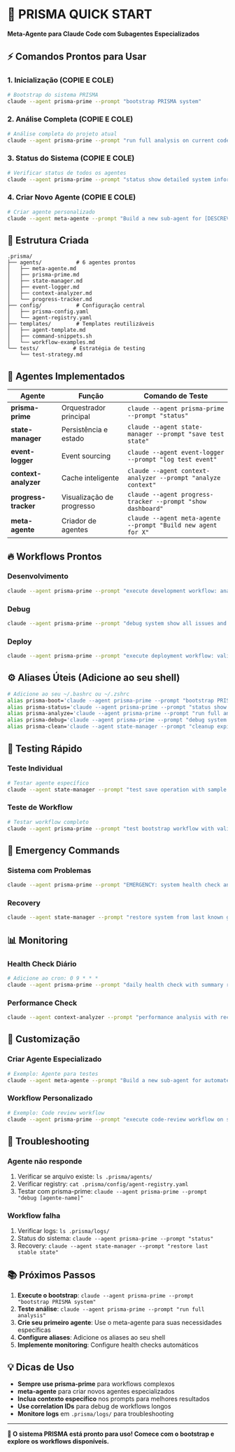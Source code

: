 # 🚀 PRISMA QUICK START
**Meta-Agente para Claude Code com Subagentes Especializados**

## ⚡ Comandos Prontos para Usar

### 1. Inicialização (COPIE E COLE)
```bash
# Bootstrap do sistema PRISMA
claude --agent prisma-prime --prompt "bootstrap PRISMA system"
```

### 2. Análise Completa (COPIE E COLE)
```bash
# Análise completa do projeto atual
claude --agent prisma-prime --prompt "run full analysis on current codebase structure"
```

### 3. Status do Sistema (COPIE E COLE)
```bash
# Verificar status de todos os agentes
claude --agent prisma-prime --prompt "status show detailed system information"
```

### 4. Criar Novo Agente (COPIE E COLE)
```bash
# Criar agente personalizado
claude --agent meta-agente --prompt "Build a new sub-agent for [DESCREVA SUA NECESSIDADE]. The agent should [CAPACIDADES DESEJADAS] and integrate with PRISMA system."
```

## 📁 Estrutura Criada

```
.prisma/
├── agents/           # 6 agentes prontos
│   ├── meta-agente.md
│   ├── prisma-prime.md
│   ├── state-manager.md
│   ├── event-logger.md
│   ├── context-analyzer.md
│   └── progress-tracker.md
├── config/           # Configuração central
│   ├── prisma-config.yaml
│   └── agent-registry.yaml
├── templates/        # Templates reutilizáveis
│   ├── agent-template.md
│   ├── command-snippets.sh
│   └── workflow-examples.md
└── tests/           # Estratégia de testing
    └── test-strategy.md
```

## 🎯 Agentes Implementados

| Agente | Função | Comando de Teste |
|--------|---------|------------------|
| **prisma-prime** | Orquestrador principal | `claude --agent prisma-prime --prompt "status"` |
| **state-manager** | Persistência e estado | `claude --agent state-manager --prompt "save test state"` |
| **event-logger** | Event sourcing | `claude --agent event-logger --prompt "log test event"` |
| **context-analyzer** | Cache inteligente | `claude --agent context-analyzer --prompt "analyze context"` |
| **progress-tracker** | Visualização de progresso | `claude --agent progress-tracker --prompt "show dashboard"` |
| **meta-agente** | Criador de agentes | `claude --agent meta-agente --prompt "Build new agent for X"` |

## 🔥 Workflows Prontos

### Desenvolvimento
```bash
claude --agent prisma-prime --prompt "execute development workflow: analyze codebase, run tests, generate documentation"
```

### Debug
```bash
claude --agent prisma-prime --prompt "debug system show all issues and suggest fixes"
```

### Deploy
```bash
claude --agent prisma-prime --prompt "execute deployment workflow: validate code, run tests, prepare release"
```

## ⚙️ Aliases Úteis (Adicione ao seu shell)

```bash
# Adicione ao seu ~/.bashrc ou ~/.zshrc
alias prisma-boot='claude --agent prisma-prime --prompt "bootstrap PRISMA system"'
alias prisma-status='claude --agent prisma-prime --prompt "status show detailed system information"'
alias prisma-analyze='claude --agent prisma-prime --prompt "run full analysis"'
alias prisma-debug='claude --agent prisma-prime --prompt "debug system show all issues"'
alias prisma-clean='claude --agent state-manager --prompt "cleanup expired cache and optimize"'
```

## 🧪 Testing Rápido

### Teste Individual
```bash
# Testar agente específico
claude --agent state-manager --prompt "test save operation with sample data"
```

### Teste de Workflow
```bash
# Testar workflow completo
claude --agent prisma-prime --prompt "test bootstrap workflow with validation"
```

## 🚨 Emergency Commands

### Sistema com Problemas
```bash
claude --agent prisma-prime --prompt "EMERGENCY: system health check and repair"
```

### Recovery
```bash
claude --agent state-manager --prompt "restore system from last known good state"
```

## 📊 Monitoring

### Health Check Diário
```bash
# Adicione ao cron: 0 9 * * *
claude --agent prisma-prime --prompt "daily health check with summary report"
```

### Performance Check
```bash
claude --agent context-analyzer --prompt "performance analysis with recommendations"
```

## 🎨 Customização

### Criar Agente Especializado
```bash
# Exemplo: Agente para testes
claude --agent meta-agente --prompt "Build a new sub-agent for automated testing. The agent should run unit tests, integration tests, collect coverage reports, and integrate with progress-tracker for visual feedback."
```

### Workflow Personalizado
```bash
# Exemplo: Code review workflow
claude --agent prisma-prime --prompt "execute code-review workflow on src/components/* with focus on React best practices"
```

## 🔧 Troubleshooting

### Agente não responde
1. Verificar se arquivo existe: `ls .prisma/agents/`
2. Verificar registry: `cat .prisma/config/agent-registry.yaml`
3. Testar com prisma-prime: `claude --agent prisma-prime --prompt "debug [agente-name]"`

### Workflow falha
1. Verificar logs: `ls .prisma/logs/`
2. Status do sistema: `claude --agent prisma-prime --prompt "status"`
3. Recovery: `claude --agent state-manager --prompt "restore last stable state"`

## 📚 Próximos Passos

1. **Execute o bootstrap**: `claude --agent prisma-prime --prompt "bootstrap PRISMA system"`
2. **Teste análise**: `claude --agent prisma-prime --prompt "run full analysis"`
3. **Crie seu primeiro agente**: Use o meta-agente para suas necessidades específicas
4. **Configure aliases**: Adicione os aliases ao seu shell
5. **Implemente monitoring**: Configure health checks automáticos

## 💡 Dicas de Uso

- **Sempre use prisma-prime** para workflows complexos
- **meta-agente** para criar novos agentes especializados
- **Inclua contexto específico** nos prompts para melhores resultados
- **Use correlation IDs** para debug de workflows longos
- **Monitore logs** em `.prisma/logs/` para troubleshooting

---

**🎯 O sistema PRISMA está pronto para uso! Comece com o bootstrap e explore os workflows disponíveis.**